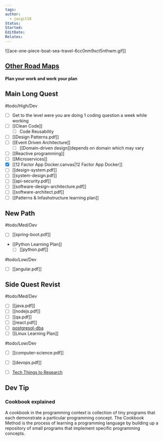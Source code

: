 ```yaml
---
tags: 
author:
  - jacgit18
Status: 
Started: 
EditDate: 
Relates:
---
```

![[ace-one-piece-boat-sea-travel-6cc0nm9xct5nthwm.gif]]
## [Other Road Maps](https://roadmap.sh/)

#### Plan your work and work your plan

## Main Long Quest
#todo/High/Dev 
- [ ] Get to the level were you are doing 1 coding question a week while working
- [ ] [[Clean Code]]
	- [ ] Code Reusability
- [ ] [[Design Patterns.pdf]]
- [ ] [[Event Driven Architecture]] 
	- [ ] [[Domain-driven design]]depends on domain which may vary
- [ ] [[Reactive programming]]
- [ ] [[Microservices]]
- [x] [[12 Factor App Docker.canvas|12 Factor App Docker]]
- [ ] [[design-system.pdf]]
- [ ] [[system-design.pdf]] 
- [ ] [[api-security.pdf]]
- [ ] [[software-design-architecture.pdf]] 
- [ ] [[software-architect.pdf]]
- [ ] [[Patterns & Infashstructure learning plan]]

## New Path
#todo/Med/Dev 
- [ ] [[spring-boot.pdf]]
- [[Python Learning Plan]]
	- [ ] [[python.pdf]]

#todo/Low/Dev 
- [ ] [[angular.pdf]]

## Side Quest Revist
#todo/Med/Dev 
- [ ] [[java.pdf]]
- [ ] [[nodejs.pdf]]
- [ ] [[qa.pdf]]
- [ ] [[react.pdf]]
- [ ] [postgresql-dba](postgresql-dba.pdf)
- [ ] [[Linux Learning Plan]]

#todo/Low/Dev 
- [ ] [[computer-science.pdf]]
- [ ] [[devops.pdf]]
- [ ] [Tech Things to Research](Tech%20Things%20to%20Research.md)




## Dev Tip

### Cookbook explained 
A cookbook in the programming context is collection of tiny programs that each demonstrate a particular programming concept. The Cookbook Method is the process of learning a programming language by building up a repository of small programs that implement specific programming concepts.








